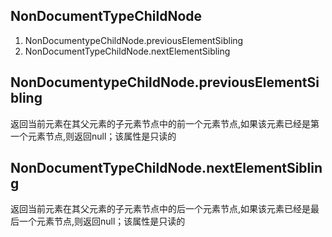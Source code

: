 
## NonDocumentTypeChildNode
1. NonDocumentypeChildNode.previousElementSibling 
2. NonDocumentTypeChildNode.nextElementSibling 

## NonDocumentypeChildNode.previousElementSibling 
返回当前元素在其父元素的子元素节点中的前一个元素节点,如果该元素已经是第一个元素节点,则返回null；该属性是只读的

## NonDocumentTypeChildNode.nextElementSibling 
返回当前元素在其父元素的子元素节点中的后一个元素节点,如果该元素已经是最后一个元素节点,则返回null；该属性是只读的

